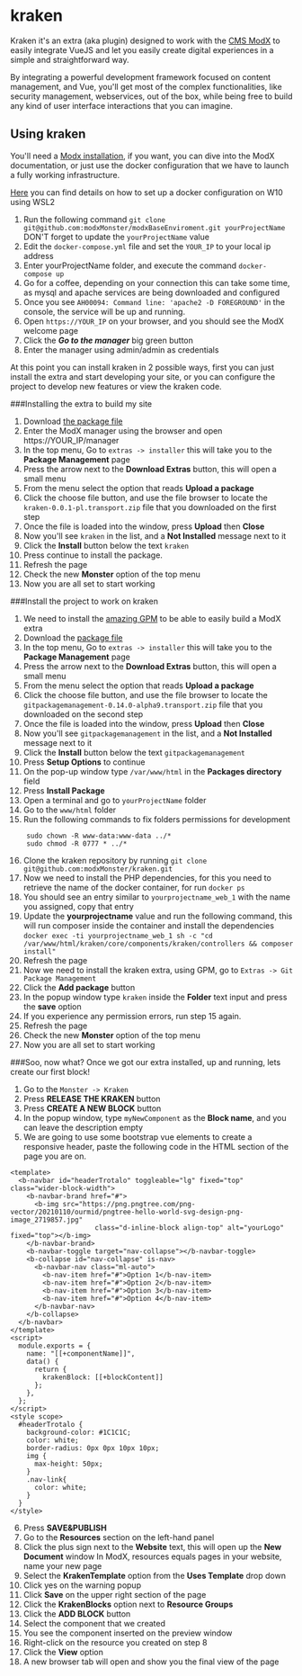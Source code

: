 # kraken

Kraken it's an extra (aka plugin) designed to work with the [CMS ModX](https://modx.com/) to easily integrate VueJS and let you 
easily create digital experiences in a simple and straightforward way.

By integrating a powerful development framework focused on content management, and Vue, you'll get most of the complex 
functionalities, like security management, webservices, out of the box, while being free to build any kind of user 
interface interactions that you can imagine.

## Using kraken

You'll need a [Modx installation](https://docs.modx.com/current/en/getting-started/installation), if you want, you can
dive into the ModX documentation, or just use the docker configuration that we have to launch a fully working 
infrastructure.

[Here](https://github.com/modxMonster/modxBaseEnviroment/blob/master/README.md) you can find details on how to set up 
a docker configuration on W10 using WSL2

1. Run the following command `git clone git@github.com:modxMonster/modxBaseEnviroment.git yourProjectName` DON'T forget
to update the `yourProjectName` value
2. Edit the `docker-compose.yml` file and set the `YOUR_IP` to your local ip address
3. Enter yourProjectName folder, and execute the command `docker-compose up`
4. Go for a coffee, depending on your connection this can take some time, as mysql and apache services are being 
downloaded and configured
5. Once you see `AH00094: Command line: 'apache2 -D FOREGROUND'` in the console, the service will be up and running.
6. Open `https://YOUR_IP` on your browser, and you should see the ModX welcome page
7. Click the ***Go to the manager*** big green button
8. Enter the manager using admin/admin as credentials

At this point you can install kraken in 2 possible ways, first you can just install the extra and start developing 
your site, or you can configure the project to develop new features or view the kraken code.

###Installing the extra to build my site
1. Download [the package file](https://github.com/modxMonster/kraken/raw/master/_packages/kraken-0.0.1-pl.transport.zip)
2. Enter the ModX manager using the browser and open https://YOUR_IP/manager
3. In the top menu, Go to `extras -> installer` this will take you to the **Package Management** page
4. Press the arrow next to the **Download Extras** button, this will open a small menu
5. From the menu select the option that reads **Upload a package**
6. Click the choose file button, and use the file browser to locate the `kraken-0.0.1-pl.transport.zip` file that you 
downloaded on the first step
7. Once the file is loaded into the window, press **Upload** then **Close**
8. Now you'll see `kraken` in the list, and a **Not Installed** message next to it
9. Click the **Install** button below the text `kraken`
10. Press continue to install the package.
11. Refresh the page
12. Check the new **Monster** option of the top menu
13. Now you are all set to start working

###Install the project to work on kraken
1. We need to install the [amazing GPM](https://github.com/theboxer/Git-Package-Management) to be able to easily build 
a ModX extra
2. Download the [package file](https://github.com/theboxer/Git-Package-Management/raw/master/_packages/gitpackagemanagement-0.14.0-alpha9.transport.zip)
3. In the top menu, Go to `extras -> installer` this will take you to the **Package Management** page
4. Press the arrow next to the **Download Extras** button, this will open a small menu
5. From the menu select the option that reads **Upload a package**
6. Click the choose file button, and use the file browser to locate the `gitpackagemanagement-0.14.0-alpha9.transport.zip` file that you
   downloaded on the second step
7. Once the file is loaded into the window, press **Upload** then **Close**
8. Now you'll see `gitpackagemanagement` in the list, and a **Not Installed** message next to it
9. Click the **Install** button below the text `gitpackagemanagement`
10. Press **Setup Options** to continue
11. On the pop-up window type `/var/www/html` in the **Packages directory** field
12. Press **Install Package**
13. Open a terminal and go to `yourProjectName` folder
14. Go to the `www/html` folder
15. Run the following commands to fix folders permissions for development
``` 
    sudo chown -R www-data:www-data ../*
    sudo chmod -R 0777 * ../*
```
16. Clone the kraken repository by running `git clone git@github.com:modxMonster/kraken.git`
17. Now we need to install the PHP dependencies, for this you need to retrieve the name of the docker container, for 
run `docker ps`
18. You should see an entry similar to `yourprojectname_web_1` with the name you assigned, copy that entry
19. Update the **yourprojectname** value and run the following command, this will run composer inside the container
and install the dependencies
`docker exec -ti yourprojectname_web_1 sh -c "cd /var/www/html/kraken/core/components/kraken/controllers && composer install"`
20. Refresh the page
21. Now we need to install the kraken extra, using GPM, go to `Extras -> Git Package Management`
22. Click the **Add package** button
23. In the popup window type `kraken` inside the **Folder** text input and press the **save** option
24. If you experience any permission errors, run step 15 again.
25. Refresh the page
26. Check the new **Monster** option of the top menu
27. Now you are all set to start working

###Soo, now what?
Once we got our extra installed, up and running, lets create our first block!
1. Go to the `Monster -> Kraken`
2. Press **RELEASE THE KRAKEN** button
3. Press **CREATE A NEW BLOCK** button
4. In the popup window, type `myNewComponent` as the **Block name**, and you can leave the description empty
5. We are going to use some bootstrap vue elements to create a responsive header, paste the following code
in the HTML section of the page you are on.
```
<template>
  <b-navbar id="headerTrotalo" toggleable="lg" fixed="top" class="wider-block-width">
    <b-navbar-brand href="#">
      <b-img src="https://png.pngtree.com/png-vector/20210110/ourmid/pngtree-hello-world-svg-design-png-image_2719857.jpg"
                     class="d-inline-block align-top" alt="yourLogo" fixed="top"></b-img>
    </b-navbar-brand>
    <b-navbar-toggle target="nav-collapse"></b-navbar-toggle>
    <b-collapse id="nav-collapse" is-nav>
      <b-navbar-nav class="ml-auto">
        <b-nav-item href="#">Option 1</b-nav-item>
        <b-nav-item href="#">Option 2</b-nav-item>
        <b-nav-item href="#">Option 3</b-nav-item>
        <b-nav-item href="#">Option 4</b-nav-item>
      </b-navbar-nav>
    </b-collapse>
  </b-navbar>
</template>
<script>
  module.exports = {
    name: "[[+componentName]]",
    data() {
      return {
        krakenBlock: [[+blockContent]]
      };
    },
  };
</script>
<style scope>
  #headerTrotalo {
    background-color: #1C1C1C;
    color: white;
    border-radius: 0px 0px 10px 10px;
    img {
      max-height: 50px;
    }
    .nav-link{
      color: white;
    }
  }
</style>
```
6. Press **SAVE&PUBLISH**
7. Go to the **Resources** section on the left-hand panel
8. Click the plus sign next to the **Website** text, this will open up the **New Document** window
In ModX, resources equals pages in your website, name your new page
9. Select the **KrakenTemplate** option from the **Uses Template** drop down
10. Click yes on the warning popup
11. Click **Save** on the upper right section of the page
12. Click the **KrakenBlocks** option next to **Resource Groups**
13. Click the **ADD BLOCK** button
14. Select the component that we created
15. You see the component inserted on the preview window
16. Right-click on the resource you created on step 8
17. Click the **View** option
18. A new browser tab will open and show you the final view of the page



 

